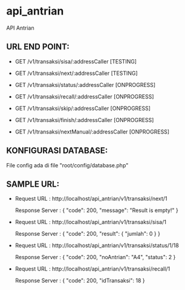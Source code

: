 # api_antrian
API Antrian

## URL END POINT:
* GET /v1/transaksi/sisa/:addressCaller [TESTING]

* GET /v1/transaksi/next/:addressCaller [TESTING]

* GET /v1/transaksi/status/:addressCaller [ONPROGRESS]

* GET /v1/transaksi/recall/:addressCaller [ONPROGRESS]

* GET /v1/transaksi/skip/:addressCaller [ONPROGRESS]

* GET /v1/transaksi/finish/:addressCaller [ONPROGRESS]

* GET /v1/transaksi/nextManual/:addressCaller [ONPROGRESS]


## KONFIGURASI DATABASE:
File config ada di file "root/config/database.php"


## SAMPLE URL:
  * Request URL : http://localhost/api_antrian/v1/transaksi/next/1

	Response Server :
	{
	    "code": 200,
	    "message": "Result is empty!"
	}

  * Request URL : http://localhost/api_antrian/v1/transaksi/sisa/1

	Response Server :
	{
	    "code": 200,
	    "result": {
	        "jumlah": 0
	    }
	}

  * Request URL : http://localhost/api_antrian/v1/transaksi/status/1/18

	Response Server :
	{
	    "code": 200,
	    "noAntrian": "A4",
	    "status": 2
	}

  * Request URL : http://localhost/api_antrian/v1/transaksi/recall/1

	Response Server :
	{
	    "code": 200,
	    "idTransaksi": 18
	}